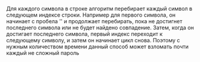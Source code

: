 Для каждого символа в строке алгоритм перебирает каждый символ в следующем индексе строки.
Например для первого символа, он начинает с пробела '' и продолжает перебирать, пока не достигнет последнего символа или не будет найдено совпадение. Затем, когда он достигает последнего символа, первый индекс переходит к следующему символу, и затем он начинает цикл снова. 
Поэтому с нужным количеством времени данный способ может взломать почти каждый не сложный пароль
